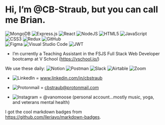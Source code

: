 # Hi, I’m @CB-Straub,  but you can call me Brian. 
<!-- <img align="left" src="https://github-readme-stats.vercel.app/api?username=cb-straub&show_icons=true&theme=transparent" />
<img align="left" width="45%" src="https://github-readme-stats.vercel.app/api/top-langs/?username=cb-straub&layout=compact"/>
 -->
![MongoDB](https://img.shields.io/badge/MongoDB-%234ea94b.svg?style=for-the-badge&logo=mongodb&logoColor=white)
    ![Express.js](https://img.shields.io/badge/express.js-%23404d59.svg?style=for-the-badge&logo=express&logoColor=%2361DAFB)
    ![React](https://img.shields.io/badge/react-%2320232a.svg?style=for-the-badge&logo=react&logoColor=%2361DAFB)
     ![NodeJS](https://img.shields.io/badge/node.js-6DA55F?style=for-the-badge&logo=node.js&logoColor=white)
     ![HTML5](https://img.shields.io/badge/html5-%23E34F26.svg?style=for-the-badge&logo=html5&logoColor=white)
     ![JavaScript](https://img.shields.io/badge/javascript-%23323330.svg?style=for-the-badge&logo=javascript&logoColor=%23F7DF1E)
     ![CSS3](https://img.shields.io/badge/css3-%231572B6.svg?style=for-the-badge&logo=css3&logoColor=white)
     ![Redux](https://img.shields.io/badge/redux-%23593d88.svg?style=for-the-badge&logo=redux&logoColor=white)
     ![GitHub](https://img.shields.io/badge/github-%23121011.svg?style=for-the-badge&logo=github&logoColor=white)     
    ![Figma](https://img.shields.io/badge/figma-%23F24E1E.svg?style=for-the-badge&logo=figma&logoColor=white)
    ![Visual Studio Code](https://img.shields.io/badge/Visual%20Studio%20Code-0078d7.svg?style=for-the-badge&logo=visual-studio-code&logoColor=white)
    ![JWT](https://img.shields.io/badge/JWT-black?style=for-the-badge&logo=JSON%20web%20tokens)

-  I’m currently a Teaching Assistant in the FSJS Full Stack Web Developer bootcamp at V School (https://vschool.io/) 
      
  We use these daily:   ![Notion](https://img.shields.io/badge/Notion-%23000000.svg?style=for-the-badge&logo=notion&logoColor=white)
        ![Postman](https://img.shields.io/badge/Postman-FF6C37?style=for-the-badge&logo=postman&logoColor=white)
        ![Slack](https://img.shields.io/badge/Slack-4A154B?style=for-the-badge&logo=slack&logoColor=white)
        ![Airtable](https://img.shields.io/badge/Airtable-18BFFF?style=for-the-badge&logo=Airtable&logoColor=white)
        ![Zoom](https://img.shields.io/badge/Zoom-2D8CFF?style=for-the-badge&logo=zoom&logoColor=white)
    
-    ![LinkedIn](https://img.shields.io/badge/linkedin-%230077B5.svg?style=for-the-badge&logo=linkedin&logoColor=white) = www.linkedin.com/in/cbstraub
-    ![Protonmail](https://img.shields.io/badge/ProtonMail-8B89CC?style=for-the-badge&logo=protonmail&logoColor=white) = cbstraub@protonmail.com      
    
-   ![Instagram](https://img.shields.io/badge/Instagram-%23E4405F.svg?style=for-the-badge&logo=Instagram&logoColor=white)  = @vanomoose (personal account...mostly music, yoga, and veterans mental health) 


I got the cool markdown badges from https://github.com/Ileriayo/markdown-badges.
<!---
CB-Straub/CB-Straub is a ✨ special ✨ repository because its `README.md` (this file) appears on your GitHub profile.
You can click the Preview link to take a look at your changes.
--->
